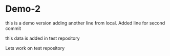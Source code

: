 # Demo-2
this is a demo version
adding another line from local.
Added line for second commit

this data is added in test repository

Lets work on test repository